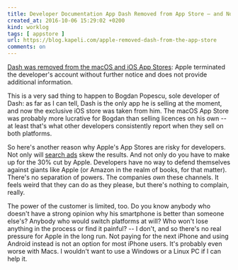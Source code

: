 ```yaml
---
title: Developer Documentation App Dash Removed from App Store – and No-One Can Do a Thing
created_at: 2016-10-06 15:29:02 +0200
kind: worklog
tags: [ appstore ]
url: https://blog.kapeli.com/apple-removed-dash-from-the-app-store
comments: on
---
```


[Dash was removed from the macOS and iOS App Stores][1]: Apple terminated the developer's account without further notice and does not provide additional information.

This is a very sad thing to happen to Bogdan Popescu, sole developer of Dash: as far as I can tell, Dash is the only app he is selling at the moment, and now the exclusive iOS store was taken from him. The macOS App Store was probably more lucrative for Bogdan than selling licences on his own -- at least that's what other developers consistently report when they sell on both platforms.

So here's another reason why Apple's App Stores are risky for developers. Not only will [search ads](/posts/2016/10/search-ads/) skew the results. And not only do you have to make up for the 30% cut by Apple. Developers have no way to defend themselves against giants like Apple (or Amazon in the realm of books, for that matter). There's no separation of powers. The companies _own_ these channels. It feels weird that they can do as they please, but there's nothing to complain, really.

The power of the customer is limited, too. Do you know anybody who doesn't have a strong opinion why his smartphone is better than someone else's? Anybody who would switch platforms at will? Who won't lose anything in the process or find it painful? -- I don't, and so there's no real pressure for Apple in the long run. Not paying for the next iPhone and using Android instead is not an option for most iPhone users. It's probably even worse with Macs. I wouldn't want to use a Windows or a Linux PC if I can help it.

[1]: https://blog.kapeli.com/apple-removed-dash-from-the-app-store
